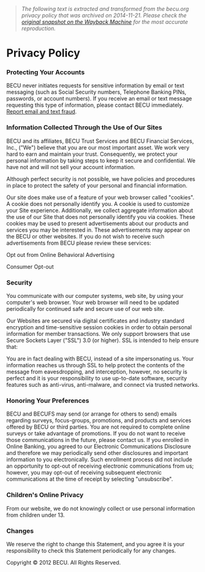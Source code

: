 > *The following text is extracted and transformed from the becu.org privacy policy that was archived on 2014-11-21. Please check the [original snapshot on the Wayback Machine](https://web.archive.org/web/20141121180242id_/https%3A//www.becu.org/privacy-policy.aspx) for the most accurate reproduction.*

# Privacy Policy

### Protecting Your Accounts

BECU never initiates requests for sensitive information by email or text messaging (such as Social Security numbers, Telephone Banking PINs, passwords, or account numbers). If you receive an email or text message requesting this type of information, please contact BECU immediately. [Report email and text fraud](mailto:phishing@becu.org). 

### Information Collected Through the Use of Our Sites

BECU and its affiliates, BECU Trust Services and BECU Financial Services, Inc., ("We") believe that you are our most important asset. We work very hard to earn and maintain your trust. Consequently, we protect your personal information by taking steps to keep it secure and confidential. We have not and will not sell your account information.

Although perfect security is not possible, we have policies and procedures in place to protect the safety of your personal and financial information.

Our site does make use of a feature of your web browser called "cookies". A cookie does not personally identify you. A cookie is used to customize your Site experience. Additionally, we collect aggregate information about the use of our Site that does not personally identify you via cookies. These cookies may be used to present advertisements about our products and services you may be interested in. These advertisements may appear on the BECU or other websites. If you do not wish to receive such advertisements from BECU please review these services: 

Opt out from Online Behavioral Advertising

Consumer Opt-out

### Security

You communicate with our computer systems, web site, by using your computer's web browser. Your web browser will need to be updated periodically for continued safe and secure use of our web site. 

Our Websites are secured via digital certificates and industry standard encryption and time-sensitive session cookies in order to obtain personal information for member transactions. We only support browsers that use Secure Sockets Layer ("SSL") 3.0 (or higher). SSL is intended to help ensure that: 

You are in fact dealing with BECU, instead of a site impersonating us. Your information reaches us through SSL to help protect the contents of the message from eavesdropping, and interception, however, no security is perfect and it is your responsibility to use up-to-date software, security features such as anti-virus, anti-malware, and connect via trusted networks. 

### Honoring Your Preferences

BECU and BECUFS may send (or arrange for others to send) emails regarding surveys, focus-groups, promotions, and products and services offered by BECU or third parties. You are not required to complete online surveys or take advantage of promotions. If you do not want to receive those communications in the future, please contact us. If you enrolled in Online Banking, you agreed to our Electronic Communications Disclosure and therefore we may periodically send other disclosures and important information to you electronically. Such enrollment process did not include an opportunity to opt-out of receiving electronic communications from us; however, you may opt-out of receiving subsequent electronic communications at the time of receipt by selecting "unsubscribe".

### Children's Online Privacy

From our website, we do not knowingly collect or use personal information from children under 13.

### Changes

We reserve the right to change this Statement, and you agree it is your responsibility to check this Statement periodically for any changes.

Copyright © 2012 BECU. All Rights Reserved.
